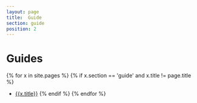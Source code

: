```yaml
---
layout: page
title:  Guide
section: guide
position: 2
---
```



# Guides


{% for x in site.pages %}
  {% if x.section == 'guide' and x.title != page.title %}
- [{{x.title}}]({{site.baseurl}}{{x.url}})
  {% endif %}
{% endfor %}
